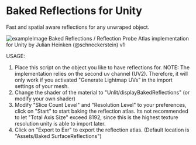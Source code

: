 
# Baked Reflections for Unity

Fast and spatial aware reflections for any unwraped object. 

![exampleImage](https://github.com/julhe/BakedReflectionsUnity/blob/master/bakedReflectionExample.JPG "exampleImage")
Baked Reflections / Reflection Probe Atlas implementation for Unity by Julian Heinken (@schneckerstein) v1


USAGE:
1. Place this script on the object you like to have reflections for.
   NOTE: The implementation relies on the second uv channel (UV2). Therefore, it will only work if you activated "Generate Lightmap UVs" in the import settings of your mesh.
2. Change the shader of the material to "Unlit/displayBakedReflections" (or modify your own shader)
3. Modify "Slice Count Level" and "Resolution Level" to your preferences, click on "Start" to start baking the reflection atlas.
   Its not recommended to let "Total Axis Size" exceed 8192, since this is the highest texture resolution unity is able to import later.
4. Click on "Export to Exr" to export the reflection atlas. (Default location is "Assets/Baked SurfaceReflections")
